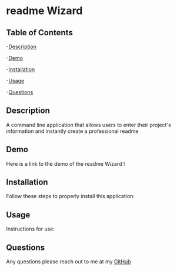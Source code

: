 # readme Wizard 

## Table of Contents

-[Description](#Description)

-[Demo](#demo)

-[Installation](#Installation)

-[Usage](#Usage)

-[Questions](#Questions)


## Description

A command line application that allows users to enter their project's information and instantly create a professional readme 

## Demo 
Here is a link to the demo of the readme Wizard !


## Installation
Follow these steps to properly install this application:

## Usage

Instructions for use:

## Questions

 Any questions please reach out to me at my [GitHub](https://github.com/sammcowen)   
